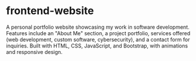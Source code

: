 # frontend-website
A personal portfolio website showcasing my work in software development. Features include an "About Me" section, a project portfolio, services offered (web development, custom software, cybersecurity), and a contact form for inquiries. Built with HTML, CSS, JavaScript, and Bootstrap, with animations and responsive design.
